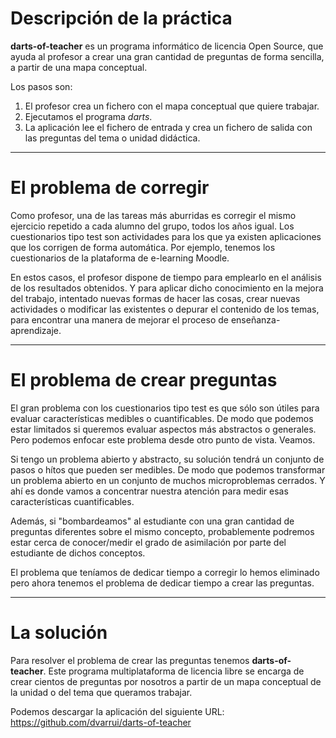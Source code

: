 

# Descripción de la práctica

**darts-of-teacher** es un programa informático de licencia Open Source,
que ayuda al profesor a crear una gran cantidad de preguntas
de forma sencilla, a partir de una mapa conceptual.

Los pasos son:
1. El profesor crea un fichero con el mapa conceptual que quiere trabajar.
2. Ejecutamos el programa *darts*.
3. La aplicación lee el fichero de entrada y crea un fichero de salida con las preguntas del tema o unidad didáctica.

---

# El problema de corregir

Como profesor, una de las tareas más aburridas es corregir el mismo ejercicio
repetido a cada alumno del grupo, todos los años igual. Los cuestionarios
tipo test son actividades para los que ya existen aplicaciones que los corrigen
de forma automática. Por ejemplo, tenemos los cuestionarios de la plataforma
de e-learning Moodle.

En estos casos, el profesor dispone de tiempo para emplearlo en el análisis de
los resultados obtenidos. Y para aplicar dicho conocimiento en la mejora del
trabajo, intentado nuevas formas de hacer las cosas, crear nuevas actividades
o modificar las existentes o depurar el contenido de los temas, para
encontrar una manera de mejorar el proceso de enseñanza-aprendizaje.

---

# El problema de crear preguntas

El gran problema con los cuestionarios tipo test es que sólo son útiles para
evaluar características medibles o cuantificables. De modo que podemos
estar limitados si queremos evaluar aspectos más abstractos o generales.
Pero podemos enfocar este problema desde otro punto de vista. Veamos.

Si tengo un problema abierto y abstracto, su solución tendrá un conjunto de
pasos o hítos que pueden ser medibles. De modo que podemos transformar
un problema abierto en un conjunto de muchos microproblemas cerrados.
Y ahí es donde vamos a concentrar nuestra atención para medir esas
características cuantificables.

Además, si "bombardeamos" al estudiante con una gran cantidad de preguntas
diferentes sobre el mismo concepto, probablemente podremos estar cerca de
conocer/medir el grado de asimilación por parte del estudiante de dichos
conceptos.

El problema que teníamos de dedicar tiempo a corregir lo hemos eliminado
pero ahora tenemos el problema de dedicar tiempo a crear las preguntas.

---

# La solución

Para resolver el problema de crear las preguntas tenemos **darts-of-teacher**.
Este programa multiplataforma de licencia libre se encarga de crear
cientos de preguntas por nosotros a partir de un mapa conceptual de la unidad
o del tema que queramos trabajar.

Podemos descargar la aplicación del siguiente URL:
https://github.com/dvarrui/darts-of-teacher
